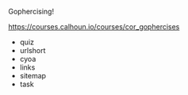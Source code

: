 Gophercising!

https://courses.calhoun.io/courses/cor_gophercises

- quiz
- urlshort
- cyoa
- links
- sitemap
- task
